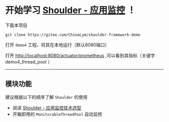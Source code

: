# 开始学习 [Shoulder - 应用监控](https://gitee.com/ChinaLym/shoulder-framework/tree/master/shoulder-build/shoulder-starters/shoulder-starter-monitor) ！

下载本项目

```
git clone https://gitee.com/ChinaLym/shoulder-framework-demo
```

打开 `demo4` 工程，将其在本地运行（默认8080端口）

打开 [http://localhost:8080/actuator/prometheus](http://localhost:8080/actuator/prometheus) ,可以看到其指标（关键字 demo4_thread_pool ）

---

## 模块功能

建议根据以下的顺序了解 `Shoulder` 的使用

- 阅读 [Shoulder - 应用监控技术选型](https://gitee.com/ChinaLym/shoulder-framework/tree/master/shoulder-build/shoulder-starters/shoulder-starter-monitor)
- 开箱即用的 `MonitorableThreadPool` 自动监控